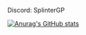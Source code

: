 Discord: SplinterGP <br>

[![Anurag's GitHub stats](https://github-readme-stats.vercel.app/api?username=SplinterGP&show_icons=true&theme=radical)](https://github.com/anuraghazra/github-readme-stats)

<!--
**SplinterGP/SplinterGP** is a ✨ _special_ ✨ repository because its `README.md` (this file) appears on your GitHub profile.

Here are some ideas to get you started:

- 🔭 I’m currently working on ...
- 🌱 I’m currently learning ...
- 👯 I’m looking to collaborate on ...
- 🤔 I’m looking for help with ...
- 💬 Ask me about ...
- 📫 How to reach me: ...
- 😄 Pronouns: ...
- ⚡ Fun fact: ...
-->
